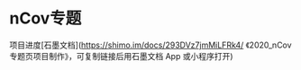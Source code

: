 # nCov专题

项目进度[石墨文档](https://shimo.im/docs/293DVz7jmMiLFRk4/ 《2020_nCov专题页项目制作》，可复制链接后用石墨文档 App 或小程序打开) 
